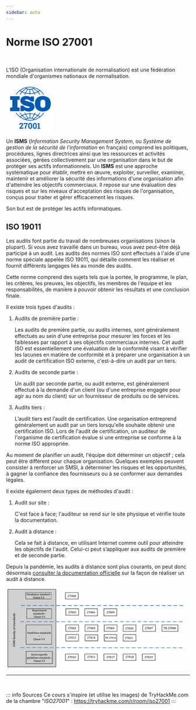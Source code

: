 ```yaml
---
sidebar: auto
---
```

# Norme ISO 27001
<Badge type="tip" text="Rédigé le 02/05/2024" />
<Badge type="warning" text="En cours de rédaction" />

<br>

L'ISO (Organisation internationale de normalisation) est une fédération mondiale d'organismes nationaux de normalisation.

<img src="./img/iso27001.png" width="130" height="130">

Un **ISMS** (*Information Security Management System*, ou *Système de gestion de la sécurité de l'information* en français) comprend les politiques, procédures, lignes directrices ainsi que les ressources et activités associées, gérées collectivement par une organisation dans le but de protéger ses actifs informationnels. Un **ISMS** est une approche systématique pour établir, mettre en œuvre, exploiter, surveiller, examiner, maintenir et améliorer la sécurité des informations d'une organisation afin d'atteindre les objectifs commerciaux. Il repose sur une évaluation des risques et sur les niveaux d'acceptation des risques de l'organisation, conçus pour traiter et gérer efficacement les risques.

Son but est de protéger les actifs informatiques.

## ISO 19011

Les audits font partie du travail de nombreuses organisations (sinon la plupart). Si vous avez travaillé dans un bureau, vous avez peut-être déjà participé à un audit. Les audits des normes ISO sont effectués à l'aide d'une norme spéciale appelée ISO 19011, qui détaille comment les réaliser et fournit différents langages liés au monde des audits.

Cette norme comprend des sujets tels que la portée, le programme, le plan, les critères, les preuves, les objectifs, les membres de l'équipe et les responsabilités, de manière à pouvoir obtenir les résultats et une conclusion finale.

Il existe trois types d'audits :

1. Audits de première partie :

    Les audits de première partie, ou audits internes, sont généralement effectués au sein d'une entreprise pour mesurer les forces et les faiblesses par rapport à ses objectifs commerciaux internes. Cet audit ISO est essentiellement une évaluation de la conformité visant à vérifier les lacunes en matière de conformité et à préparer une organisation à un audit de certification ISO externe, c'est-à-dire un audit par un tiers.

2. Audits de seconde partie :

    Un audit par seconde partie, ou audit externe, est généralement effectué à la demande d'un client (ou d'une entreprise engagée pour agir au nom du client) sur un fournisseur de produits ou de services.

3. Audits tiers :

    L’audit tiers est l’audit de certification. Une organisation entreprend généralement un audit par un tiers lorsqu'elle souhaite obtenir une certification ISO. Lors de l'audit de certification, un auditeur de l'organisme de certification évalue si une entreprise se conforme à la norme ISO appropriée.

Au moment de planifier un audit, l'équipe doit déterminer un objectif ; cela peut être différent pour chaque organisation. Quelques exemples peuvent consister à renforcer un SMSI, à déterminer les risques et les opportunités, à gagner la confiance des fournisseurs ou à se conformer aux demandes légales.

Il existe également deux types de méthodes d'audit :

1. Audit sur site :

    C'est face à face; l'auditeur se rend sur le site physique et vérifie toute la documentation.

2. Audit à distance :

    Cela se fait à distance, en utilisant Internet comme outil pour atteindre les objectifs de l'audit. Celui-ci peut s’appliquer aux audits de première et de seconde partie.

Depuis la pandémie, les audits à distance sont plus courants, on peut donc désormais [consulter la documentation officielle](https://www.iaf.nu/articles/Mandatory_Documents_/38) sur la façon de réaliser un audit à distance.



![Schéma normes](./img/normes.webp)

<hr>
<br>

::: info Sources
Ce cours s'inspire (et utilise les images) de TryHackMe.com de la chambre "*ISO27001*" :
https://tryhackme.com/r/room/iso27001
:::